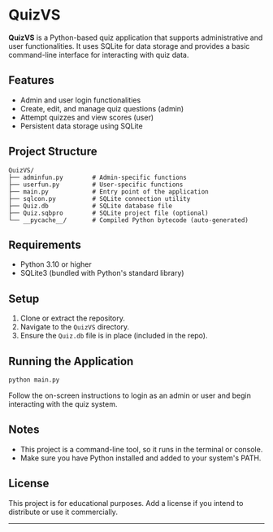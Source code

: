 
# QuizVS

**QuizVS** is a Python-based quiz application that supports administrative and user functionalities. It uses SQLite for data storage and provides a basic command-line interface for interacting with quiz data.

## Features

- Admin and user login functionalities
- Create, edit, and manage quiz questions (admin)
- Attempt quizzes and view scores (user)
- Persistent data storage using SQLite

## Project Structure

```
QuizVS/
├── adminfun.py        # Admin-specific functions
├── userfun.py         # User-specific functions
├── main.py            # Entry point of the application
├── sqlcon.py          # SQLite connection utility
├── Quiz.db            # SQLite database file
├── Quiz.sqbpro        # SQLite project file (optional)
└── __pycache__/       # Compiled Python bytecode (auto-generated)
```

## Requirements

- Python 3.10 or higher
- SQLite3 (bundled with Python's standard library)

## Setup

1. Clone or extract the repository.
2. Navigate to the `QuizVS` directory.
3. Ensure the `Quiz.db` file is in place (included in the repo).

## Running the Application

```bash
python main.py
```

Follow the on-screen instructions to login as an admin or user and begin interacting with the quiz system.

## Notes

- This project is a command-line tool, so it runs in the terminal or console.
- Make sure you have Python installed and added to your system's PATH.

## License

This project is for educational purposes. Add a license if you intend to distribute or use it commercially.

---

